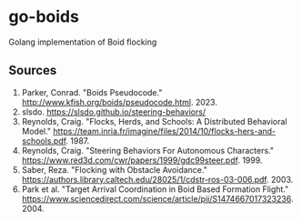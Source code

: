 # go-boids
Golang implementation of Boid flocking

## Sources

1. Parker, Conrad. "Boids Pseudocode."
   http://www.kfish.org/boids/pseudocode.html. 2023.
1. slsdo. https://slsdo.github.io/steering-behaviors/
1. Reynolds, Craig. "Flocks, Herds, and Schools: A Distributed Behavioral
   Model." https://team.inria.fr/imagine/files/2014/10/flocks-hers-and-schools.pdf. 1987.
1. Reynolds, Craig. "Steering Behaviors For Autonomous Characters."
   https://www.red3d.com/cwr/papers/1999/gdc99steer.pdf. 1999.
1. Saber, Reza. "Flocking with Obstacle Avoidance."
   https://authors.library.caltech.edu/28025/1/cdstr-ros-03-006.pdf. 2003.
1. Park et al. "Target Arrival Coordination in Boid Based Formation Flight."
   https://www.sciencedirect.com/science/article/pii/S1474667017323236. 2004.
